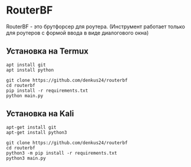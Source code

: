 # RouterBF
RouterBF - это брутфорсер для роутера.  (Инструмент работает только для роутеров с формой ввода в виде диалогового окна)

## Установка на Termux

```apt install git```
<br>
```apt install python```
<br>

```git clone https://github.com/denkus24/routerbf```
<br>
```cd routerbf```
<br>
```pip install -r requirements.txt```
<br>
```python main.py```

## Установка на Kali
```apt-get install git```
<br>
```apt-get install python3```
<br>

```git clone https://github.com/denkus24/routerbf```
<br>
```cd routerbf```
<br>
```python3 -m pip install -r requirements.txt```
<br>
```python3 main.py```
